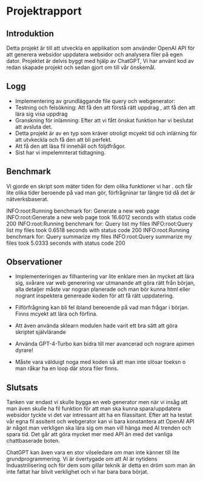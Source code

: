 # Projektrapport

## Introduktion
Detta projekt är till att utveckla en applikation som använder OpenAI API för att generera websidor
uppdatera websidor och analysera filer på egen dator. Projektet är delvis byggt med hjälp av ChatGPT, 
Vi har använt kod av redan skapade projekt och sedan gjort om till vår önskemål.

## Logg

- Implementering av grundläggande file query och webgenerator:
- Testning och felsökning: Att få den att förstå rätt uppdrag , att få den att lära sig visa uppdrag
- Granskning för inlämning: Efter att vi fått önskat funktion har vi beslutat att avsluta det.
- Detta projekt är av en typ som kräver otroligt mcyekt tid och inlärning för att utvkeckla och få den att bli perfekt.
- Att få den att läsa fil innehåll och följdfrågor.
- Sist har vi impelemnterat tidtagning.

## Benchmark

Vi gjorde en skript som mäter tiden för dem olika funktioner vi har . och får lite olika tider 
beroende på vad man gör, förfrågninar tar längre tid då det är nätverksbaserat.

INFO:root:Running benchmark for: Generate a new web page
INFO:root:Generate a new web page took 16.6012 seconds with status code 200
INFO:root:Running benchmark for: Query list my files
INFO:root:Query list my files took 0.6518 seconds with status code 200
INFO:root:Running benchmark for: Query summarize my files
INFO:root:Query summarize my files took 5.0333 seconds with status code 200



## Observationer
- Implementeringen av filhantering var lite enklare men än mycket att lära sig, svårare var web generering 
var utmanande att göra rätt från början, alla detaljer måste var nogran planerade och man bör kunna html 
eller nogrant inspektera genereade koden för att få rätt uppdatering. 
- Filförfrågning kan bli fel ibland bereoende på vad man frågar i början. Finns mcyekt att lära och förfina.

- Att även använda sklearn modulen hade varit ett bra sätt att göra skriptet självlärande

- Använda GPT-4-Turbo kan bidra till mer avancerad och nograre apimen dyrare!

- Måste vara välduigt noga med koden så att man inte slösar toeksn o man råkar ha en loop där stora filer finns.


## Slutsats
Tanken var endast vi skulle bygga en web generator men när vi insåg att man även skulle ha fil funktion för att 
man ska kunna spara/uppdatera websidor tyckte vi det var intressant att ha en filassitant.
Efter att ha testat vår egna fil assitent och webgerator kan vi bara konstantera att OpenAI API 
är något man verkligen ska lära sig om man vill hänga med AI trenden och spara tid. Det går att göra 
mycket mer med API än med det vanliga chattbaserade boten.

ChatGPT kan även vara en stor vilseledare om man inte känner till lite grundprogrammering.
Vi är övertygade om att AI är nytidens Induastrilisering och för dem som gillar teknik är detta en dröm
som man än inte fattat har blivit verklighet och vi har bara bara börjat.